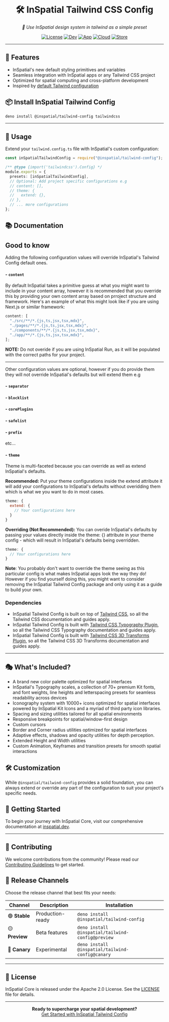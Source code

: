 <div align="center">
  <!-- <img src="https://your-image-url.com/inspatial-logo.png" alt="InSpatial Core Logo" width="200"/> -->

# 🛠️ InSpatial Tailwind CSS Config

_🎨 Use InSpatial design system in tailwind as a simple preset_

[![License](https://img.shields.io/badge/license-Apache%202.0-blue.svg)](https://opensource.org/licenses/Apache-2.0)
[![Dev](https://img.shields.io/badge/dev-inspatial.dev-brightgreen.svg)](https://www.inspatial.dev)
[![App](https://img.shields.io/badge/app-inspatial.app-purple.svg)](https://www.inspatial.app)
[![Cloud](https://img.shields.io/badge/cloud-inspatial.cloud-yellow.svg)](https://www.inspatial.cloud)
[![Store](https://img.shields.io/badge/store-inspatial.store-red.svg)](https://www.inspatial.store)

</div>

---

## 🚀 Features

- InSpatial's new default styling primitives and variables
- Seamless integration with InSpatial apps or any Tailwind CSS project
- Optimized for spatial computing and cross-platform development
- Inspired by [default Tailwind configuration](https://github.com/tailwindlabs/tailwindcss/blob/main/stubs/config.full.js)

## 📦 Install InSpatial Tailwind Config

```bash
deno install @inspatial/tailwind-config tailwindcss
```

---

## 🔧 Usage

Extend your `tailwind.config.ts` file with InSpatial's custom configuration:

```ts
const inSpatialTailwindConfig = require("@inspatial/tailwind-config");

/** @type {import('tailwindcss').Config} */
module.exports = {
  presets: [inSpatialTailwindConfig],
  // Optional: Add project specific configurations e.g
  // content: [],
  // theme: {
  //   extend: {},
  // },
  // ... more configurations
};
```

## 📚 Documentation

## Good to know

Adding the following configuration values will override InSpatial's Tailwind Config default ones.

#### - `content`

By default InSpatial takes a primitive guess at what you might want to include in your content array, however it is recommended that you override this by providing your own content array based on prroject structure and framework. Here's an example of what this might look like if you are using Next.js or similar framework:

```js
content: [
  "./src/**/*.{js,ts,jsx,tsx,mdx}",
  "./pages/**/*.{js,ts,jsx,tsx,mdx}",
  "./components/**/*.{js,ts,jsx,tsx,mdx}",
  "./app/**/*.{js,ts,jsx,tsx,mdx}",
];
```

**NOTE:** Do not overide if you are using InSpatial Run, as it will be populated with the correct paths for your project.

---

Other configuration values are optional, however if you do provide them they will not override InSpatial's defaults but will extend them e.g

#### - `separator`

#### - `blocklist`

#### - `corePlugins`

#### - `safelist`

#### - `prefix`

etc...

#### - `theme`

Theme is multi-faceted because you can override as well as extend InSpatial's defaults.


**Recommended:** Put your theme configurations inside the extend attribute it will add your configurations to InSpatial's defaults without overidding them which is what we you want to do in most cases.

```js
theme: {
  extend: {
    // Your configurations here
  }
}
```

**Overriding (Not Recommended):** You can overide InSpatial's defaults by passing your values directly inside the theme: {} attribute in your theme config - which will result in InSpatial's defaults being overridden.

```js
theme: {
  // Your configurations here
}
```

**Note**: You probably don't want to override the theme seeing as this particular config is what makes InSpatial apps look the way they do! However if you find yourself doing this, you might want to consider removing the InSpatial Tailwind Config package and only using it as a guide to build your own.

### Dependencies

- InSpatial Tailwind Config is built on top of [Tailwind CSS](https://tailwindcss.com/), so all the Tailwind CSS documentation and guides apply.
- InSpatial Tailwind Config is built with [Tailwind CSS Typography Plugin](https://github.com/tailwindcss/typography), so all the Tailwind CSS Typography documentation and guides apply.
- InSpatial Tailwind Config is built with [Tailwind CSS 3D Transforms Plugin](https://github.com/XPD-Kasun/tailwind-3dtransform-plugin), so all the Tailwind CSS 3D Transforms documentation and guides apply.

---

## 🎭 What's Included?

- A brand new color palette optimized for spatial interfaces
- InSpatial's Typography scales, a collection of 70+ premium Kit fonts, and font weights, line heights and letterspacing presets for seamless readability across devices
- Iconography system with 10000+ icons optimized for spatial interfaces powered by InSpatial Kit Icons and a myriad of third party icon libraries.
- Spacing and sizing utilities tailored for all spatial environments
- Responsive breakpoints for spatial/window-first design
- Custom cursors
- Border and Corner radius utilities optimized for spatial interfaces
- Adaptive effects, shadows and opacity utilities for depth perception.
- Extended Height and Width utilities
- Custom Animation, Keyframes and transition presets for smooth spatial interactions

## 🛠 Customization

While `@inspatial/tailwind-config` provides a solid foundation, you can always extend or override any part of the configuration to suit your project's specific needs.

## 🚀 Getting Started

To begin your journey with InSpatial Core, visit our comprehensive documentation at [inspatial.dev](https://www.inspatial.dev).

---

## 🤝 Contributing

We welcome contributions from the community! Please read our [Contributing Guidelines](CONTRIBUTING.md) to get started.

## 🚀 Release Channels

Choose the release channel that best fits your needs:

| Channel        | Description                           | Installation                          |
| -------------- | ------------------------------------- | ------------------------------------- |
| 🟢 **Stable**  | Production-ready              | `deno install @inspatial/tailwind-config`         |
| 🟡 **Preview** | Beta features                   | `deno install @inspatial/tailwind-config@preview` |
| 🔴 **Canary**  | Experimental | `deno install @inspatial/tailwind-config@canary`  |

---

## 📄 License

InSpatial Core is released under the Apache 2.0 License. See the [LICENSE](LICENSE) file for details.

---

<div align="center">
  <strong>Ready to supercharge your spatial development?</strong>
  <br>
  <a href="https://www.inspatial.dev">Get Started with InSpatial Tailwind Config</a>
</div>
